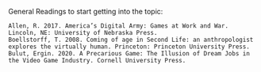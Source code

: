 General Readings to start getting into the topic:

    Allen, R. 2017. America’s Digital Army: Games at Work and War. Lincoln, NE: University of Nebraska Press.
    Boellstorff, T. 2008. Coming of age in Second Life: an anthropologist explores the virtually human. Princeton: Princeton University Press.
    Bulut, Ergin. 2020. A Precarious Game: The Illusion of Dream Jobs in the Video Game Industry. Cornell University Press.

